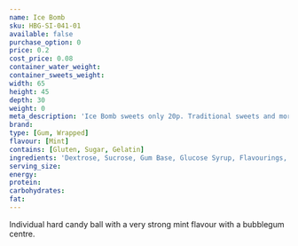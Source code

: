 ```yaml
---
name: Ice Bomb
sku: HBG-SI-041-01
available: false
purchase_option: 0
price: 0.2
cost_price: 0.08
container_water_weight: 
container_sweets_weight: 
width: 65
height: 45
depth: 30
weight: 0
meta_description: 'Ice Bomb sweets only 20p. Traditional sweets and more at Humbugs Confectionery Store. Specialists in satisfying your sweet tooth!'
brand: 
type: [Gum, Wrapped]
flavour: [Mint]
contains: [Gluten, Sugar, Gelatin]
ingredients: 'Dextrose, Sucrose, Gum Base, Glucose Syrup, Flavourings, Colours: áE171, E133; Glazing Agents: Carnauba Wax; Antioxidant: E321'
serving_size: 
energy: 
protein: 
carbohydrates: 
fat: 
---
```

Individual hard candy ball with a very strong mint flavour with a bubblegum centre.